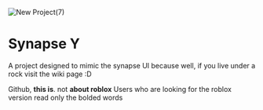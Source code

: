 ![New Project(7)](https://github.com/user-attachments/assets/b4ee3f21-bc31-49f2-82c4-ff2d00c9947e)

# Synapse Y
A project designed to mimic the synapse UI because well, if you live under a rock visit the wiki page :D

Github, **this is**. not **about roblox**
Users who are looking for the roblox version read only the bolded words
